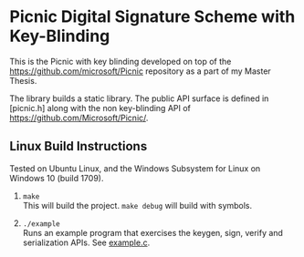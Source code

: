 # Picnic Digital Signature Scheme with Key-Blinding

This is the Picnic with key blinding developed on top of the https://github.com/microsoft/Picnic repository as a part of my Master Thesis.  

The library builds a static library.  The public API surface is defined in [picnic.h] along with the non key-blinding API of https://github.com/Microsoft/Picnic/.

## Linux Build Instructions

Tested on Ubuntu Linux, and the Windows Subsystem for Linux on Windows 10 (build 1709).

1. `make`  
This will build the project.  `make debug` will build with symbols.

2. `./example`  
Runs an example program that exercises the keygen, sign, verify and
serialization APIs.  See [example.c](https://github.com/Microsoft/Picnic/blob/master/example.c).


